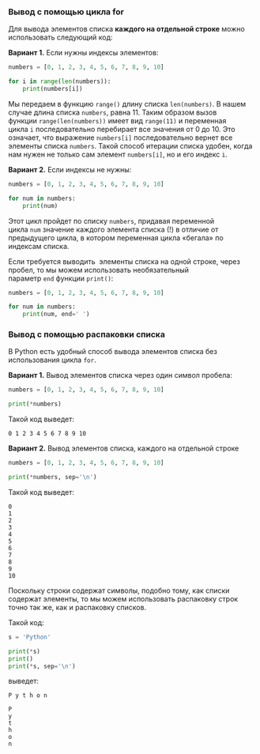 ### Вывод с помощью цикла for

Для вывода элементов списка **каждого на отдельной строке** можно использовать следующий код:

**Вариант 1.** Если нужны индексы элементов:

```python
numbers = [0, 1, 2, 3, 4, 5, 6, 7, 8, 9, 10]

for i in range(len(numbers)):
    print(numbers[i])
```

Мы передаем в функцию `range()` длину списка `len(numbers)`. В нашем случае длина списка `numbers`, равна 11. Таким образом вызов функции `range(len(numbers))` имеет вид `range(11)` и переменная цикла `i` последовательно перебирает все значения от 0 до 10. Это означает, что выражение `numbers[i]` последовательно вернет все элементы списка `numbers`. Такой способ итерации списка удобен, когда нам нужен не только сам элемент `numbers[i]`, но и его индекс `i`.

**Вариант 2.** Если индексы не нужны:

```python
numbers = [0, 1, 2, 3, 4, 5, 6, 7, 8, 9, 10]

for num in numbers:
    print(num)
```

Этот цикл пройдет по списку `numbers`, придавая переменной цикла `num` значение каждого элемента списка (!) в отличие от предыдущего цикла, в котором переменная цикла «бегала» по индексам списка.

Если требуется выводить  элементы списка на одной строке, через пробел, то мы можем использовать необязательный параметр `end` функции `print()`:

```python
numbers = [0, 1, 2, 3, 4, 5, 6, 7, 8, 9, 10]

for num in numbers:
    print(num, end=' ')
```
### Вывод с помощью распаковки списка

В Python есть удобный способ вывода элементов списка без использования цикла `for`.

**Вариант 1.** Вывод элементов списка через один символ пробела:

```python
numbers = [0, 1, 2, 3, 4, 5, 6, 7, 8, 9, 10]

print(*numbers)
```

Такой код выведет:

```no-highlight
0 1 2 3 4 5 6 7 8 9 10
```

**Вариант 2.** Вывод элементов списка, каждого на отдельной строке

```python
numbers = [0, 1, 2, 3, 4, 5, 6, 7, 8, 9, 10]

print(*numbers, sep='\n')
```

Такой код выведет:

```no-highlight
0
1
2
3
4
5
6
7
8
9
10
```

Поскольку строки содержат символы, подобно тому, как списки содержат элементы, то мы можем использовать распаковку строк точно так же, как и распаковку списков. 

Такой код:

```python
s = 'Python'

print(*s)
print()
print(*s, sep='\n')
```

выведет:

```no-highlight
P y t h o n

P
y
t
h
o
n
```